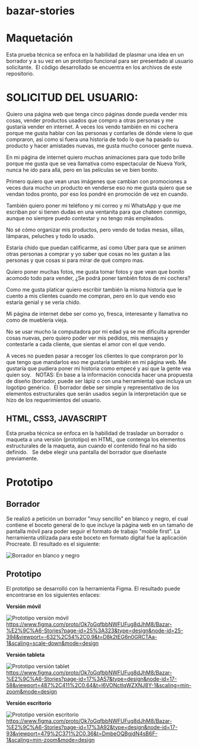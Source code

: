 # bazar-stories

# Maquetación
Esta prueba técnica se enfoca en la habilidad de plasmar una idea en un borrador y a su vez en un prototipo funcional para ser presentado al usuario solicitante. 
El código desarrollado se encuentra en los archivos de este repositorio.
 
# SOLICITUD DEL USUARIO: 
Quiero una página web que tenga cinco páginas donde pueda vender mis cosas, 
vender productos usados que compro a otras personas y me gustaría vender en internet. 
A veces los vendo también en mi cochera porque me gusta hablar con las personas y contarles de dónde viene lo que compraron, así como si fuera una historia de todo lo que ha pasado su producto y hacer amistades nuevas, me gusta mucho conocer gente nueva.

En mi página de internet quiero muchas animaciones para que todo brille porque me gusta que se vea llamativa como espectacular de Nueva York, nunca he ido para allá, pero en las películas se ve bien bonito.

Primero quiero que vean unas imágenes que cambian con promociones a veces dura mucho un producto en venderse eso no me gusta quiero que se vendan todos pronto, por eso los pondré en promoción de vez en cuando.

También quiero poner mi teléfono y mi correo y mi WhatsApp y que me escriban por si tienen dudas en una ventanita para que chateen conmigo, aunque no siempre puedo contestar y no tengo más empleados.

No sé cómo organizar mis productos, pero vendo de todas mesas, sillas, lámparas, peluches y todo lo usado.

Estaría chido que puedan calificarme, así como Uber para que se animen otras personas a comprar y yo saber que cosas no les gustan a las personas y que cosas si para mirar de qué compro mas.

Quiero poner muchas fotos, me gusta tomar fotos y que vean que bonito acomodo todo para vender, ¿Se podrá poner también fotos de mi cochera?

Como me gusta platicar quiero escribir también la misma historia que le cuento a mis clientes cuando me compran, pero en lo que vendo eso estaría genial y se vería chido.

Mi página de internet debe ser como yo, fresca, interesante y llamativa no como de mueblería vieja. 

No se usar mucho la computadora por mi edad ya se me dificulta aprender cosas nuevas, pero quiero poder ver mis pedidos, mis mensajes y contestarle a cada cliente, que sientas el amor con el que vendo.

A veces no pueden pasar a recoger los clientes lo que compraron por lo que tengo que mandarlos eso me gustaría también en mi página web.
Me gustaría que pudiera poner mi historia como empecé y así que la gente vea quien soy.
 
NOTAS: En base a la información conocida hacer una propuesta de diseño (borrador, puede ser lápiz o con una herramienta) que incluya un logotipo genérico. 
El borrador debe ser simple y representativo de los elementos estructurales que serán usados según la interpretación que se hizo de los requerimientos del usuario.
 
## HTML, CSS3, JAVASCRIPT
Esta prueba técnica se enfoca en la habilidad de trasladar un borrador o maqueta a una versión (prototipo) en HTML, que contenga los elementos estructurales de la maqueta, aun cuando el contenido final no ha sido definido.
 
Se debe elegir una pantalla del borrador que diseñaste previamente.

# Prototipo
## Borrador
Se realizó a petición un borrador "muy sencillo" en blanco y negro, el cual contiene el boceto general de lo que incluye la página web en un tamaño de pantalla móvil para poder seguir el formato de trabajo "mobile first".
La herramienta utilizada para este boceto en formato digital fue la aplicación Procreate.
El resultado es el siguiente:

![Borrador en blanco y negro](src/img/borrador_byn.JPG)


## Prototipo

El prototipo se desarrolló con la herramienta Figma. El resultado puede encontrarse en los siguientes enlaces:

**Versión móvil**

![Prototipo versión móvil](src/img/movil-prototipo.png)
https://www.figma.com/proto/Ok7oGqfbbNWFUFug8dJhM8/Bazar-%E2%9C%A6-Stories?page-id=25%3A323&type=design&node-id=25-394&viewport=-632%2C54%2C0.9&t=D8k2tEG6n0GRCTAa-1&scaling=scale-down&mode=design

**Versión tableta**

![Prototipo versión tablet](src/img/ipad-prototipo.png)
https://www.figma.com/proto/Ok7oGqfbbNWFUFug8dJhM8/Bazar-%E2%9C%A6-Stories?page-id=17%3A57&type=design&node-id=17-58&viewport=487%2C411%2C0.64&t=l6VONctlqWZXNJ8Y-1&scaling=min-zoom&mode=design

**Versión escritorio**

![Prototipo versión escritorio](src/img/escritorio-prototipo.png)
https://www.figma.com/proto/Ok7oGqfbbNWFUFug8dJhM8/Bazar-%E2%9C%A6-Stories?page-id=17%3A92&type=design&node-id=17-93&viewport=479%2C371%2C0.36&t=DmbeOQBgjdN4sB6F-1&scaling=min-zoom&mode=design

